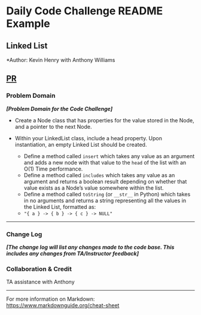 # Daily Code Challenge README Example

## Linked List

*Author: Kevin Henry with Anthony Williams

[PR](https://github.com/kevinhenry/data-structures-and-algorithms/pulls)
---

### Problem Domain

***[Problem Domain for the Code Challenge]***

- Create a Node class that has properties for the value stored in the Node, and a pointer to the next Node.
- Within your LinkedList class, include a head property. Upon instantiation, an empty Linked List should be created.

  - Define a method called `insert` which takes any value as an argument and adds a new node with that value to the `head` of the list with an O(1) Time performance.
  - Define a method called `includes` which takes any value as an argument and returns a boolean result depending on whether that value exists as a Node’s value somewhere within the list.
  - Define a method called `toString` (or `__str__` in Python) which takes in no arguments and returns a string representing all the values in the Linked List, formatted as:
  - `"{ a } -> { b } -> { c } -> NULL"`



---

### Change Log

***[The change log will list any changes made to the code base. This includes any changes from TA/Instructor feedback]***

### Collaboration & Credit

TA assistance with Anthony

---

For more information on Markdown: https://www.markdownguide.org/cheat-sheet
